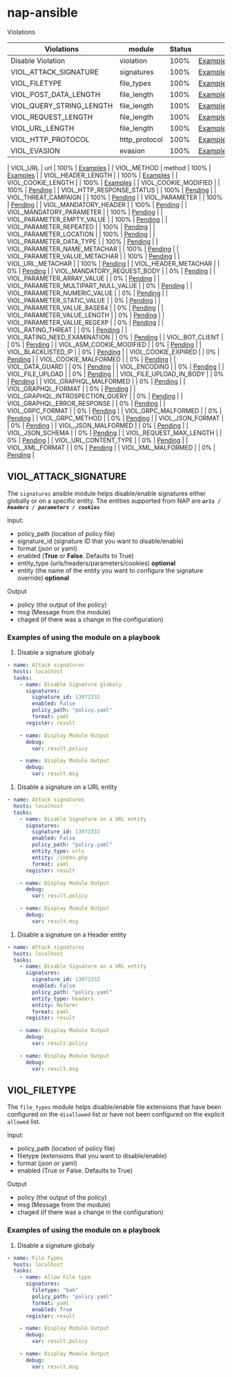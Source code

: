 # nap-ansible

Violations 

| Violations  | module | Status | | 
| ------------- | ------------- | ------------- | ------------- |
| Disable Violation  | violation  |  100%  | [Examples](#) |
| VIOL_ATTACK_SIGNATURE  | signatures  |  100%  | [Examples](signatures.md) |
| VIOL_FILETYPE | file_types  |  100%  | [Examples](file_types.md)| 
| VIOL_POST_DATA_LENGTH | file_length  |  100%  | [Examples](file_length.md) |
| VIOL_QUERY_STRING_LENGTH | file_length  |  100%  | [Examples](file_length.md) |
| VIOL_REQUEST_LENGTH | file_length  |  100%  | [Examples](file_length.md) |
| VIOL_URL_LENGTH | file_length  |  100%  | [Examples](file_length.md) |
| VIOL_HTTP_PROTOCOL | http_protocol  |  100%  | [Examples](http_protocol.md) |
| VIOL_EVASION | evasion  |  100%  | [Examples](evasion.md) |

| VIOL_URL  |  url  |  100%  | [Examples](#)  |
| VIOL_METHOD  |  method  |  100%  | [Examples](#)  |
| VIOL_HEADER_LENGTH  |    |  100%  | [Examples](#)  |
| VIOL_COOKIE_LENGTH  |    |  100%  | [Examples](#)  |
| VIOL_COOKIE_MODIFIED  |    | 100%  | [Pending]() |
| VIOL_HTTP_RESPONSE_STATUS  |    | 100%  | [Pending]() |
| VIOL_THREAT_CAMPAIGN  |    |  100%  | [Pending]() |
| VIOL_PARAMETER  |    |  100%  | [Pending]() |
| VIOL_MANDATORY_HEADER  |    | 100%  | [Pending]() |
| VIOL_MANDATORY_PARAMETER  |    | 100%  | [Pending]() |
| VIOL_PARAMETER_EMPTY_VALUE  |    | 100%  | [Pending]() |
| VIOL_PARAMETER_REPEATED  |    | 100%  | [Pending]() |
| VIOL_PARAMETER_LOCATION  |    | 100%  | [Pending]() |
| VIOL_PARAMETER_DATA_TYPE  |    | 100%  | [Pending]() |
| VIOL_PARAMETER_NAME_METACHAR  |    |  100%  | [Pending]() |
| VIOL_PARAMETER_VALUE_METACHAR  |    |  100%  | [Pending]() |
| VIOL_URL_METACHAR  |    |  100%  | [Pending]() |
| VIOL_HEADER_METACHAR  |    |  0%  | [Pending]() |
| VIOL_MANDATORY_REQUEST_BODY  |    |  0%  | [Pending]() |
| VIOL_PARAMETER_ARRAY_VALUE  |    |  0%  | [Pending]() |
| VIOL_PARAMETER_MULTIPART_NULL_VALUE  |    |  0%  | [Pending]() |
| VIOL_PARAMETER_NUMERIC_VALUE  |    |  0%  | [Pending]() |
| VIOL_PARAMETER_STATIC_VALUE  |    |  0%  | [Pending]() |
| VIOL_PARAMETER_VALUE_BASE64  |    |  0%  | [Pending]() |
| VIOL_PARAMETER_VALUE_LENGTH  |    |  0%  | [Pending]() |
| VIOL_PARAMETER_VALUE_REGEXP  |    |  0%  | [Pending]() |
| VIOL_RATING_THREAT  |    |  0%  | [Pending]() |
| VIOL_RATING_NEED_EXAMINATION  |    |  0%  | [Pending]() |
| VIOL_BOT_CLIENT  |    |  0%  | [Pending]() |
| VIOL_ASM_COOKIE_MODIFIED  |    |  0%  | [Pending]() |
| VIOL_BLACKLISTED_IP  |    |  0%  | [Pending]() |
| VIOL_COOKIE_EXPIRED  |    |  0%  | [Pending]() |
| VIOL_COOKIE_MALFORMED  |    |  0%  | [Pending]() |
| VIOL_DATA_GUARD  |    |  0%  | [Pending]() |
| VIOL_ENCODING  |    |  0%  | [Pending]() |
| VIOL_FILE_UPLOAD  |    |  0%  | [Pending]() |
| VIOL_FILE_UPLOAD_IN_BODY  |    |  0%  | [Pending]() |
| VIOL_GRAPHQL_MALFORMED  |    |  0%  | [Pending]() |
| VIOL_GRAPHQL_FORMAT  |    |  0%  | [Pending]() |
| VIOL_GRAPHQL_INTROSPECTION_QUERY  |    |  0%  | [Pending]() |
| VIOL_GRAPHQL_ERROR_RESPONSE  |    |  0%  | [Pending]() |
| VIOL_GRPC_FORMAT  |    |  0%  | [Pending]() |
| VIOL_GRPC_MALFORMED  |    |  0%  | [Pending]() |
| VIOL_GRPC_METHOD  |    |  0%  | [Pending]() |
| VIOL_JSON_FORMAT  |    |  0%  | [Pending]() |
| VIOL_JSON_MALFORMED  |    |  0%  | [Pending]() |
| VIOL_JSON_SCHEMA  |    |  0%  | [Pending]() |
| VIOL_REQUEST_MAX_LENGTH  |    |  0%  | [Pending]() |
| VIOL_URL_CONTENT_TYPE  |    |  0%  | [Pending]() |
| VIOL_XML_FORMAT  |    |  0%  | [Pending]() |
| VIOL_XML_MALFORMED  |    |  0%  | [Pending]() |




## VIOL_ATTACK_SIGNATURE
The `signatures` ansible module helps disable/enable signatures either globally or on a specific entity. The entities supported from NAP are ***`urls / headers / parameters / cookies`***

Input:
- policy_path (location of policy file)
- signature_id (signature ID that you want to disable/enable)
- format (json or yaml)
- enabled (**True** or **False**. Defaults to True)
- entity_type (urls/headers/parameters/cookies) **optional**
- entity (the name of the entity you want to configure the signature override) **optional**

Output
- policy (the output of the policy)
- msg (Message from the module)
- chaged (if there was a change in the configuration)

### Examples of using the module on a playbook

1. Disable a signature globaly
```yml
- name: Attack signatures
  hosts: localhost
  tasks:
    - name: Disable Signature globaly
      signatures:
        signature_id: 13972332
        enabled: False
        policy_path: "policy.yaml"
        format: yaml
      register: result

    - name: Display Module Output
      debug:
        var: result.policy

    - name: Display Module Output
      debug:
        var: result.msg
```

1. Disable a signature on a URL entity
```yml
- name: Attack signatures
  hosts: localhost
  tasks:
    - name: Disable Signature on a URL entity
      signatures:
        signature_id: 13972332
        enabled: False
        policy_path: "policy.yaml"
        entity_type: urls
        entity: /index.php
        format: yaml
      register: result

    - name: Display Module Output
      debug:
        var: result.policy

    - name: Display Module Output
      debug:
        var: result.msg
```

1. Disable a signature on a Header entity
```yml
- name: Attack signatures
  hosts: localhost
  tasks:
    - name: Disable Signature on a URL entity
      signatures:
        signature_id: 13972332
        enabled: False
        policy_path: "policy.yaml"
        entity_type: headers
        entity: Referer
        format: yaml
      register: result

    - name: Display Module Output
      debug:
        var: result.policy

    - name: Display Module Output
      debug:
        var: result.msg
```

## VIOL_FILETYPE

The `file_types` module helps disable/enable file extensions that have been configured on the `disallowed` list or have not been configured on the explicit `allowed` list. 

Input:
- policy_path (location of policy file)
- filetype (extensions that you want to disable/enable)
- format (json or yaml)
- enabled (True or False. Defaults to True)

Output
- policy (the output of the policy)
- msg (Message from the module)
- chaged (if there was a change in the configuration)

### Examples of using the module on a playbook

1. Disable a signature globaly
```yml
- name: File Types
  hosts: localhost
  tasks:
    - name: Allow File type
      signatures:
        filetype: "bak"
        policy_path: "policy.yaml"
        format: yaml
        enabled: True
      register: result

    - name: Display Module Output
      debug:
        var: result.policy

    - name: Display Module Output
      debug:
        var: result.msg
```
